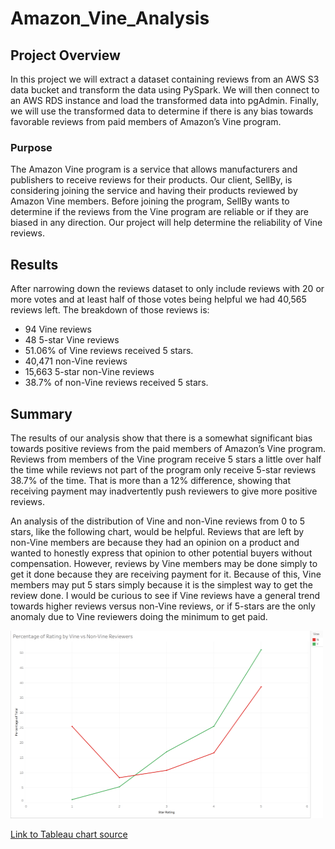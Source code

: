 # Amazon_Vine_Analysis

## Project Overview
In this project we will extract a dataset containing reviews from an AWS S3 data bucket and transform the data using PySpark.  We will then connect to an AWS RDS instance and load the transformed data into pgAdmin.  Finally, we will use the transformed data to determine if there is any bias towards favorable reviews from paid members of Amazon’s Vine program.

### Purpose
The Amazon Vine program is a service that allows manufacturers and publishers to receive reviews for their products.  Our client, SellBy, is considering joining the service and having their products reviewed by Amazon Vine members.  Before joining the program, SellBy wants to determine if the reviews from the Vine program are reliable or if they are biased in any direction.  Our project will help determine the reliability of Vine reviews.

## Results
After narrowing down the reviews dataset to only include reviews with 20 or more votes and at least half of those votes being helpful we had 40,565 reviews left.  The breakdown of those reviews is:
-	94 Vine reviews
-	48 5-star Vine reviews
-	51.06% of Vine reviews received 5 stars.
-	40,471 non-Vine reviews
-	15,663 5-star non-Vine reviews
-	38.7% of non-Vine reviews received 5 stars.

## Summary
The results of our analysis show that there is a somewhat significant bias towards positive reviews from the paid members of Amazon’s Vine program.  Reviews from members of the Vine program receive 5 stars a little over half the time while reviews not part of the program only receive 5-star reviews 38.7% of the time.  That is more than a 12% difference, showing that receiving payment may inadvertently push reviewers to give more positive reviews.

An analysis of the distribution of Vine and non-Vine reviews from 0 to 5 stars, like the following chart, would be helpful.  Reviews that are left by non-Vine members are because they had an opinion on a product and wanted to honestly express that opinion to other potential buyers without compensation.  However, reviews by Vine members may be done simply to get it done because they are receiving payment for it.  Because of this, Vine members may put 5 stars simply because it is the simplest way to get the review done.  I would be curious to see if Vine reviews have a general trend towards higher reviews versus non-Vine reviews, or if 5-stars are the only anomaly due to Vine reviewers doing the minimum to get paid.

<img src="vine_vs_nonvine_ratings.PNG" width="500" height="300"/>

[Link to Tableau chart source](https://public.tableau.com/profile/edward5570#!/vizhome/StarRatingsbyVinevsNon-VineReviewers/PercentageofRatingbyVinevsNon-VineReviewers)
